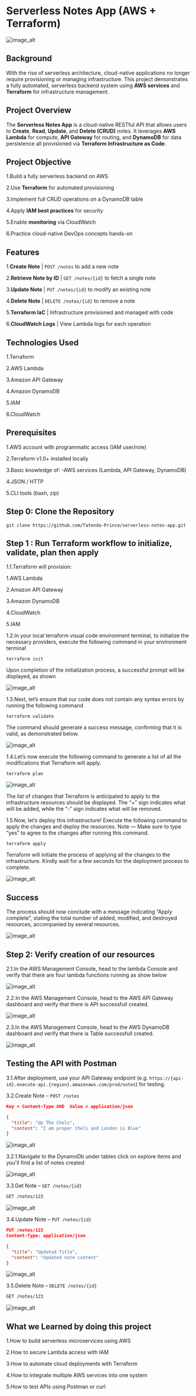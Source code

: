 # Serverless Notes App (AWS + Terraform)

![image_alt](https://github.com/Tatenda-Prince/serverless-notes-app/blob/bdff5c41fea0d3c14cd0979c140fb5ec9e40ec5c/img/Screenshot%202025-07-05%20135110.png)


## Background
With the rise of serverless architecture, cloud-native applications no longer require provisioning or managing infrastructure. This project demonstrates a fully automated, serverless backend system using **AWS services** and **Terraform** for infrastructure management.

## Project Overview
The **Serverless Notes App** is a cloud-native RESTful API that allows users to **Create**, **Read**, **Update**, and **Delete (CRUD)** notes. It leverages **AWS Lambda** for compute, **API Gateway** for routing, and **DynamoDB** for data persistence all provisioned via **Terraform Infrastructure as Code**.

## Project Objective
1.Build a fully serverless backend on AWS

2.Use **Terraform** for automated provisioning

3.Implement full CRUD operations on a DynamoDB table

4.Apply **IAM best practices** for security

5.Enable **monitoring** via CloudWatch

6.Practice cloud-native DevOps concepts hands-on

## Features
1.**Create Note**            | `POST /notes` to add a new note 

2.**Retrieve Note by ID**    | `GET /notes/{id}` to fetch a single note  

3.**Update Note**            | `PUT /notes/{id}` to modify an existing note

4.**Delete Note**            | `DELETE /notes/{id}` to remove a note 

5.**Terraform IaC**          | Infrastructure provisioned and managed with code 

6.**CloudWatch Logs**        | View Lambda logs for each operation              

## Technologies Used
1.Terraform 

2.AWS Lambda

3.Amazon API Gateway

4.Amazon DynamoDB

5.IAM

6.CloudWatch

## Prerequisites
1.AWS account with programmatic access (IAM user/role)

2.Terraform v1.0+ installed locally

3.Basic knowledge of:
-AWS services (Lambda, API Gateway, DynamoDB)

4.JSON / HTTP

5.CLI tools (bash, zip)

## Step 0: Clone the Repository
```language
git clone https://github.com/Tatenda-Prince/serverless-notes-app.git
```

## Step 1 : Run Terraform workflow to initialize, validate, plan then apply
1.1.Terraform will provision:

1.AWS Lambda

2.Amazon API Gateway

3.Amazon DynamoDB

4.CloudWatch

5.IAM

1.2.In your local terraform visual code environment terminal, to initialize the necessary providers, execute the following command in your environment terminal

```language
terraform init
```

Upon completion of the initialization process, a successful prompt will be displayed, as shown

![image_alt](https://github.com/Tatenda-Prince/serverless-notes-app/blob/9e191fc0c72379a498cef2a334e3e20a5af9c10a/img/Screenshot%202025-07-05%20140326.png)


1.3.Next, let’s ensure that our code does not contain any syntax errors by running the following command

```language
terraform validate
```
The command should generate a success message, confirming that it is valid, as demonstrated below.

![image_alt](https://github.com/Tatenda-Prince/serverless-notes-app/blob/1580584324e6e8834c3481a896a478598b80e64f/img/Screenshot%202025-07-05%20140351.png)

1.4.Let’s now execute the following command to generate a list of all the modifications that Terraform will apply.
```language
terraform plan
```

![image_alt](https://github.com/Tatenda-Prince/serverless-notes-app/blob/1d733d2e3a27c7d01c8138dbb1d9734b22bae128/img/Screenshot%202025-07-05%20140522.png)

The list of changes that Terraform is anticipated to apply to the infrastructure resources should be displayed. The “+” sign indicates what will be added, while the “-” sign indicates what will be removed.

1.5.Now, let’s deploy this infrastructure! Execute the following command to apply the changes and deploy the resources. Note — Make sure to type “yes” to agree to the changes after running this command.

```language
terraform apply
```
Terraform will initiate the process of applying all the changes to the infrastructure. Kindly wait for a few seconds for the deployment process to complete.

![image_alt](https://github.com/Tatenda-Prince/serverless-notes-app/blob/bb03cf9e393c96934ecece7a45f5c0058ba25411/img/Screenshot%202025-07-05%20141105.png)

## Success
The process should now conclude with a message indicating “Apply complete”, stating the total number of added, modified, and destroyed resources, accompanied by several resources.

![image_alt](https://github.com/Tatenda-Prince/serverless-notes-app/blob/beebbcb248d37c86395b13e27099891ecc9ae4b8/img/Screenshot%202025-07-05%20141112.png)


## Step 2: Verify creation of our resources
2.1.In the AWS Management Console, head to the lambda Console and verify that there are four lambda functions running as show below

![image_alt](https://github.com/Tatenda-Prince/serverless-notes-app/blob/b70ae95e37ad40332fe04d71881cdb57a344b07c/img/Screenshot%202025-07-05%20141601.png)

2.2.In the AWS Management Console, head to the AWS API Gateway dashboard and verify that there is API  successfull created.

![image_alt](https://github.com/Tatenda-Prince/serverless-notes-app/blob/a6e4cd469e3693fc818bafbd518afeb08ed29174/img/Screenshot%202025-07-05%20141608.png)

2.3.In the AWS Management Console, head to the AWS DynamoDB dashboard and verify that there is Table successfull created.

![image_alt](https://github.com/Tatenda-Prince/serverless-notes-app/blob/efc159a9cf198b73533c7ab7a6d2a8a44b334239/img/Screenshot%202025-07-05%20141615.png)


## Testing the API with Postman
3.1.After deployment, use your API Gateway endpoint (e.g. `https://{api-id}.execute-api.{region}.amazonaws.com/prod/notes`) for testing.


3.2.Create Note – `POST /notes`
```json
Key = Content-Type AND  Value = application/json

{
  "title": "Up The Chels",
  "content": "I am proper Chels and London is Blue"
}
```

![image_alt](https://github.com/Tatenda-Prince/serverless-notes-app/blob/36db928e687ab09674bfbbc30520b97d1d5cdfca/img/Screenshot%202025-07-05%20143204.png)



3.2.1.Navigate to the DynamoDb under tables click on explore items and you'll find a list of notes created


![image_alt](https://github.com/Tatenda-Prince/serverless-notes-app/blob/8bf598a4268dfde0a5526f70e9dda7d3ed5c0b4f/img/Screenshot%202025-07-05%20143922.png)



3.3.Get Note – `GET /notes/{id}`

```bash
GET /notes/123
```

![image_alt](https://github.com/Tatenda-Prince/serverless-notes-app/blob/a9f7220a42edc3b792bf4aaca33c2085f39c7920/img/Screenshot%202025-07-05%20144533.png)


3.4.Update Note – `PUT /notes/{id}`
```json
PUT /notes/123
Content-Type: application/json

{
  "title": "Updated Title",
  "content": "Updated note content"
}
```

![image_alt](https://github.com/Tatenda-Prince/serverless-notes-app/blob/aede059044041a7d6269209ca2b1e51cb794dd04/img/Screenshot%202025-07-05%20145034.png)


3.5.Delete Note – `DELETE /notes/{id}`
```bash
GET /notes/123
```

![image_alt](https://github.com/Tatenda-Prince/serverless-notes-app/blob/25bfd0219fe58b4b1a8efd8efdb45f660aace03d/img/Screenshot%202025-07-05%20145227.png)


## What we Learned by doing this project
1.How to build serverless microservices using AWS

2.How to secure Lambda access with IAM

3.How to automate cloud deployments with Terraform

4.How to integrate multiple AWS services into one system

5.How to test APIs using Postman or curl





